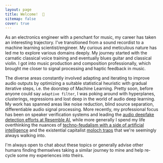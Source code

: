 ```yaml
---
layout: page
title: Welcome!  🎉
sitemap: false
cover: true
---
```


As an electronics engineer with a penchant for music, my career has taken an interesting trajectory. I've transitioned from a sound recordist to a machine learning scientist/engineer. My curious and meticulous nature has led me to explore various domains deeply. My journey started with the carnatic classical voice training and eventually blues guitar and classical violin. I got into music production and composition professionally, which brought me closer to signal processing and haptic feedback in music. 

The diverse areas constantly involved adapting and iterating to improve audio outputs by optimizing a suitable statistical heuristic with gradual iterative steps, i.e. the doorstep of Machine Learning. Pretty soon, before anyone could say `adaptive filter`, I was poking around with hyperplanes, clusterings, regressions and lost deep in the world of audio deep learning. My work has spanned areas like noise reduction, blind source separation, differentiable audio signal processing. More recently, my professional focus has been on speaker verification systems and leading the [audio deepfake detection efforts at Resemble AI](https://www.resemble.ai/detect/), while more generally I spend my life overthinking the nuances of [techno-feudalism with a side of artificial intelligence](https://www.ted.com/talks/yanis_varoufakis_capitalism_will_eat_democracy_unless_we_speak_up) and the existential capitalist [moloch traps](https://www.ted.com/talks/liv_boeree_the_dark_side_of_competition_in_ai) that we're seemingly always walking into.

I'm always open to chat about these topics or generally advise other humans finding themselves taking a similar journey to mine and help re-cycle some my experiences into theirs.

[//]: # (containing example content:)

[//]: # (~~~)

[//]: # (├── _featured_categories)

[//]: # (│   └── example.md)

[//]: # (├── _projects)

[//]: # (│   └── *)

[//]: # (~~~)

[documentation]: docs/README.md
[install]: docs/install.md
[upgrade]: docs/upgrade.md
[config]: docs/config.md
